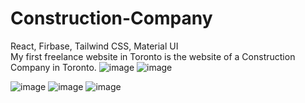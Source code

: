 # Construction-Company
React, Firbase, Tailwind CSS, Material UI
<br/>My first freelance website in Toronto is the website of a Construction Company in Toronto.
![image](https://github.com/turanserdar/Construction-Company/assets/85623664/3d3973c7-a999-42a9-9cf8-5750ece759f1)
![image](https://github.com/turanserdar/Construction-Company/assets/85623664/0bbbe382-3233-4747-84ce-e896953259c5)

![image](https://github.com/turanserdar/Construction-Company/assets/85623664/474bb623-7846-4705-b8af-075e541a4135)
![image](https://github.com/turanserdar/Construction-Company/assets/85623664/a66f5ccb-67cf-486b-b30a-524a806cd682)
![image](https://github.com/turanserdar/Construction-Company/assets/85623664/4b4fc847-39ae-4570-99cf-945b70cb2d86)






